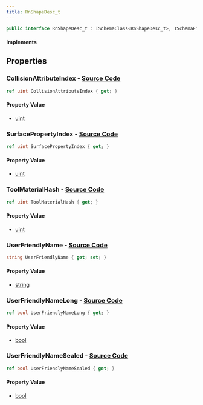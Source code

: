 ```yaml
---
title: RnShapeDesc_t
---
```


```csharp
public interface RnShapeDesc_t : ISchemaClass<RnShapeDesc_t>, ISchemaField, ISchemaClass, INativeHandle
```

#### Implements

## Properties

### **CollisionAttributeIndex** - [Source Code](https://github.com/swiftly-solution/swiftlys2/blob/main/managed/src/SwiftlyS2.Generated/Schemas/Interfaces/RnShapeDesc_t.cs#L16)

```csharp
ref uint CollisionAttributeIndex { get; }
```

#### Property Value

- [uint](https://learn.microsoft.com/dotnet/api/system.uint32)

### **SurfacePropertyIndex** - [Source Code](https://github.com/swiftly-solution/swiftlys2/blob/main/managed/src/SwiftlyS2.Generated/Schemas/Interfaces/RnShapeDesc_t.cs#L18)

```csharp
ref uint SurfacePropertyIndex { get; }
```

#### Property Value

- [uint](https://learn.microsoft.com/dotnet/api/system.uint32)

### **ToolMaterialHash** - [Source Code](https://github.com/swiftly-solution/swiftlys2/blob/main/managed/src/SwiftlyS2.Generated/Schemas/Interfaces/RnShapeDesc_t.cs#L26)

```csharp
ref uint ToolMaterialHash { get; }
```

#### Property Value

- [uint](https://learn.microsoft.com/dotnet/api/system.uint32)

### **UserFriendlyName** - [Source Code](https://github.com/swiftly-solution/swiftlys2/blob/main/managed/src/SwiftlyS2.Generated/Schemas/Interfaces/RnShapeDesc_t.cs#L20)

```csharp
string UserFriendlyName { get; set; }
```

#### Property Value

- [string](https://learn.microsoft.com/dotnet/api/system.string)

### **UserFriendlyNameLong** - [Source Code](https://github.com/swiftly-solution/swiftlys2/blob/main/managed/src/SwiftlyS2.Generated/Schemas/Interfaces/RnShapeDesc_t.cs#L24)

```csharp
ref bool UserFriendlyNameLong { get; }
```

#### Property Value

- [bool](https://learn.microsoft.com/dotnet/api/system.boolean)

### **UserFriendlyNameSealed** - [Source Code](https://github.com/swiftly-solution/swiftlys2/blob/main/managed/src/SwiftlyS2.Generated/Schemas/Interfaces/RnShapeDesc_t.cs#L22)

```csharp
ref bool UserFriendlyNameSealed { get; }
```

#### Property Value

- [bool](https://learn.microsoft.com/dotnet/api/system.boolean)

